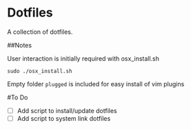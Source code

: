 # Dotfiles

A collection of dotfiles.


##Notes

User interaction is initially required with osx_install.sh

`sudo ./osx_install.sh`

Empty folder `plugged` is included for easy install of vim plugins

#To Do

- [ ] Add script to install/update dotfiles
- [ ] Add script to system link dotfiles
